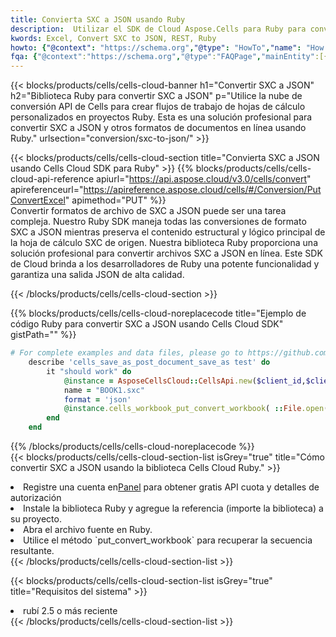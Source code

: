 ```yaml
---
title: Convierta SXC a JSON usando Ruby
description:  Utilizar el SDK de Cloud Aspose.Cells para Ruby para convertir un archivo de formato SXC a un archivo de formato JSON.
kwords: Excel, Convert SXC to JSON, REST, Ruby
howto: {"@context": "https://schema.org","@type": "HowTo","name": "How to convert SXC to JSON using the Cells Cloud Ruby library.","description": "How to convert SXC to JSON using the Cells Cloud Ruby library.","image": {"@type": "ImageObject"},"url": "/ruby/conversion/sxc-to-json/","step": [{ "@type": "HowToStep","name": "How to convert SXC to JSON using the Cells Cloud Ruby library. step 1", "image": {"@type": "ImageObject",},"url": "/ruby/conversion/sxc-to-json/","text": "Register an account at <a href='https://dashboard.aspose.cloud/'>Dashboard</a> to get free API quota & authorization details",},{ "@type": "HowToStep","name": "How to convert SXC to JSON using the Cells Cloud Ruby library. step 1", "image": {"@type": "ImageObject",},"url": "/ruby/conversion/sxc-to-json/","text": "Install Ruby library and add the reference (import the library) to your project.",},{ "@type": "HowToStep","name": "How to convert SXC to JSON using the Cells Cloud Ruby library. step 1", "image": {"@type": "ImageObject",},"url": "/ruby/conversion/sxc-to-json/","text": "Open the source file in Ruby.",},{ "@type": "HowToStep","name": "How to convert SXC to JSON using the Cells Cloud Ruby library. step 1", "image": {"@type": "ImageObject",},"url": "/ruby/conversion/sxc-to-json/","text": "Use the `put_convert_workbook` method to retrieve the resulting stream.",}, ],"supply": {"@type": "HowToSupply","name": "document"},"tool": [{"@type": "HowToTool","name": "RubyMine, Visual Studio Code, Aptana Studio, NetBeans"},{"@type": "HowToTool","name": "Aspose Cells"}],"totalTime": "PT6M"}
fqa: {"@context":"https://schema.org","@type":"FAQPage","mainEntity":[{"@type":"Question","name":"Why convert file formats in C# using REST API?","acceptedAnswer":{"@type":"Answer","text":"Documents are encoded in many ways, and some files may be incompatible with the software you use. To open and read such files, just convert them to appropriate file formats.<br/><ol><li>Install .NET SDK and add the reference (import the library) to your project.</li><li>Open the source file in C# using REST API.</li><li>Call the PutConvertWorkbookRequest() method, passing an output filename with required extension.</li><li>Get the result of conversion as a separate file.</li></ol>"}},{"@type":"Question","name":"What file formats can I convert with your C# library?","acceptedAnswer":{"@type":"Answer","text":"We support a variety of file formats for conversion using .NET library, including XLSX, Excel, xls , PDF, CSV, HTML, Markdown, XML, PNG, JPG, TIFF, Json, TXT and many more."}},{"@type":"Question","name":"What is the maximum allowed file size for conversion using this .NET library?","acceptedAnswer":{"@type":"Answer","text":"There are no file size limits for format conversions using .NET library."}}]}
---
```

{{< blocks/products/cells/cells-cloud-banner h1="Convertir SXC a JSON" h2="Biblioteca Ruby para convertir SXC a JSON" p="Utilice la nube de conversión API de Cells para crear flujos de trabajo de hojas de cálculo personalizados en proyectos Ruby. Esta es una solución profesional para convertir SXC a JSON y otros formatos de documentos en línea usando Ruby." urlsection="conversion/sxc-to-json/" >}}

{{< blocks/products/cells/cells-cloud-section title="Convierta SXC a JSON usando Cells Cloud SDK para Ruby" >}}
{{% blocks/products/cells/cells-cloud-api-reference apiurl="https://api.aspose.cloud/v3.0/cells/convert" apireferenceurl="https://apireference.aspose.cloud/cells/#/Conversion/PutConvertExcel" apimethod="PUT" %}}
<br/>
Convertir formatos de archivo de SXC a JSON puede ser una tarea compleja. Nuestro Ruby SDK maneja todas las conversiones de formato SXC a JSON mientras preserva el contenido estructural y lógico principal de la hoja de cálculo SXC de origen. Nuestra biblioteca Ruby proporciona una solución profesional para convertir archivos SXC a JSON en línea. Este SDK de Cloud brinda a los desarrolladores de Ruby una potente funcionalidad y garantiza una salida JSON de alta calidad.

{{< /blocks/products/cells/cells-cloud-section >}}

{{% blocks/products/cells/cells-cloud-noreplacecode title="Ejemplo de código Ruby para convertir SXC a JSON usando Cells Cloud SDK" gistPath="" %}}
 
```ruby
# For complete examples and data files, please go to https://github.com/aspose-cells-cloud/aspose-cells-cloud-ruby/
    describe 'cells_save_as_post_document_save_as test' do
        it "should work" do
            @instance = AsposeCellsCloud::CellsApi.new($client_id,$client_secret,"v3.0","https://api.aspose.cloud/")
            name = "BOOK1.sxc"
            format = 'json'
            @instance.cells_workbook_put_convert_workbook( ::File.open(File.expand_path("data/"+name),"r")  {|io| io.read(io.size) },{:format=>format})     
        end
    end
```
 
{{% /blocks/products/cells/cells-cloud-noreplacecode %}}
<br/>
{{< blocks/products/cells/cells-cloud-section-list isGrey="true" title="Cómo convertir SXC a JSON usando la biblioteca Cells Cloud Ruby." >}}
<li> Registre una cuenta en<a href="https://dashboard.aspose.cloud/">Panel</a> para obtener gratis API cuota y detalles de autorización</li>
<li>Instale la biblioteca Ruby y agregue la referencia (importe la biblioteca) a su proyecto.</li>
<li>Abra el archivo fuente en Ruby.</li>
<li>Utilice el método `put_convert_workbook` para recuperar la secuencia resultante.</li>
{{< /blocks/products/cells/cells-cloud-section-list >}}

{{< blocks/products/cells/cells-cloud-section-list isGrey="true" title="Requisitos del sistema" >}}
<li>rubí 2.5 o más reciente</li>
{{< /blocks/products/cells/cells-cloud-section-list >}}
